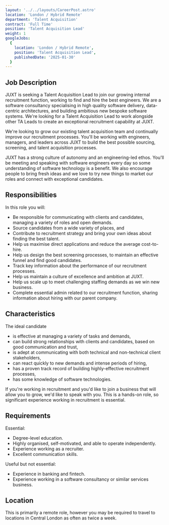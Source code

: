 ```yaml
---
layout: '../../layouts/CareerPost.astro'
location: 'London / Hybrid Remote'
department: 'Talent Acquisition'
contract: 'Full Time'
position: 'Talent Acquisition Lead'
weight: 1
googleJobs:
  {
    location: 'London / Hybrid Remote',
    position: 'Talent Acquisition Lead',
    publishedDate: '2025-01-30'
  }
---
```


## Job Description

JUXT is seeking a Talent Acquisition Lead to join our growing internal recruitment function, working to find and hire the best engineers. We are a software consultancy specialising in high quality software delivery, data-centric architectures, and building ambitious new bespoke software systems. We're looking for a Talent Acquisition Lead to work alongside other TA Leads to create an exceptional recruitment capability at JUXT.

We're looking to grow our existing talent acquisition team and continually improve our recruitment processes. You'll be working with engineers, managers, and leaders across JUXT to build the best possible sourcing, screening, and talent acquisition processes.

JUXT has a strong culture of autonomy and an engineering-led ethos. You'll be meeting and speaking with software engineers every day so some understanding of software technology is a benefit. We also encourage people to bring fresh ideas and we love to try new things to market our roles and connect with exceptional candidates.

## Responsibilities

In this role you will:

- Be responsible for communicating with clients and candidates, managing a variety of roles and open demands.
- Source candidates from a wide variety of places, and
- Contribute to recruitment strategy and bring your own ideas about finding the best talent.
- Help us maximise direct applications and reduce the average cost-to-hire.
- Help us design the best screening processes, to maintain an effective funnel and find good candidates.
- Track key information about the performance of our recruitment processes.
- Help us maintain a culture of excellence and ambition at JUXT.
- Help us scale up to meet challenging staffing demands as we win new business.
- Complete essential admin related to our recruitment function, sharing information about hiring with our parent company.

## Characteristics

The ideal candidate

- is effective at managing a variety of tasks and demands,
- can build strong relationships with clients and candidates, based on good communication and trust,
- is adept at communicating with both technical and non-technical client stakeholders,
- can react quickly to new demands and intense periods of hiring,
- has a proven track record of building highly-effective recruitment processes,
- has some knowledge of software technologies.

If you're working in recruitment and you'd like to join a business that will allow you to grow, we'd like to speak with you. This is a hands-on role, so significant experience working in recruitment is essential.

## Requirements

Essential:

- Degree-level education.
- Highly organised, self-motivated, and able to operate independently.
- Experience working as a recruiter.
- Excellent communication skills.

Useful but not essential:

- Experience in banking and fintech.
- Experience working in a software consultancy or similar services business.

## Location

This is primarily a remote role, however you may be required to travel to locations in Central London as often as twice a week.
